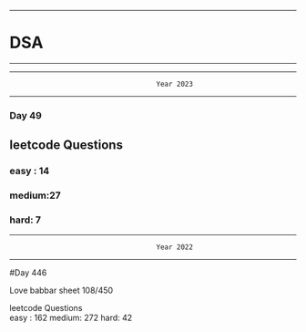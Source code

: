 ******************************************************************************************
# DSA
******************************************************************************************


******************************************************************************************
                                        Year 2023
******************************************************************************************
### Day 49

## leetcode Questions   
### easy : 14
### medium:27
### hard: 7









******************************************************************************************
                                        Year 2022
******************************************************************************************
#Day 446

Love babbar sheet
    108/450
    
leetcode Questions   
easy : 162
medium: 272
hard: 42

 
